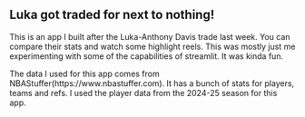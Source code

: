 <h2> Luka got traded for next to nothing!</h2>
<p> This is an app I built after the Luka-Anthony Davis trade last week. You can compare their stats and watch some highlight reels. This was mostly just me experimenting with some of the capabilities of streamlit. It was kinda fun. </p>
<p> The data I used for this app comes from NBAStuffer(https://www.nbastuffer.com). It has a bunch of stats for players, teams and refs. I used the player data from the 2024-25 season for this app. </p>
